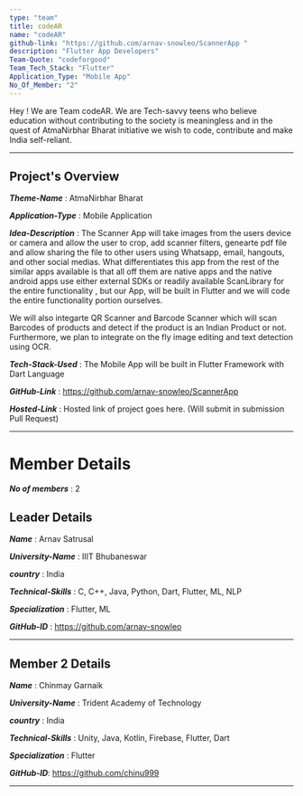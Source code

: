 ```yaml
---
type: "team"                   
title: codeAR
name: "codeAR"
github-link: "https://github.com/arnav-snowleo/ScannerApp "
description: "Flutter App Developers"
Team-Quote: "codeforgood"
Team_Tech_Stack: "Flutter"
Application_Type: "Mobile App"
No_Of_Member: "2"
---
```


Hey ! We are Team codeAR. We are Tech-savvy teens who believe education without contributing to the society is meaningless and in the quest of AtmaNirbhar Bharat initiative we wish to code, contribute and make India self-reliant.

---

## Project's Overview

_**Theme-Name**_ :  AtmaNirbhar Bharat

_**Application-Type**_ :   Mobile Application 

_**Idea-Description**_ :   The Scanner App will take images from the users device or camera and allow the user to crop, add scanner filters, genearte pdf file and allow sharing the file to other users using Whatsapp, email, hangouts, and other social medias. What differentiates this app from the rest of the similar apps available is that all off them are native apps and the native android apps use either external SDKs or readily available ScanLibrary for the entire functionality , but our App, will be built in Flutter and we will code the entire functionality portion ourselves.

We will also integarte QR Scanner and Barcode Scanner which will scan Barcodes of products and detect if the product is an Indian Product or not.
Furthermore, we plan to integrate on the fly image editing and text detection using OCR.

_**Tech-Stack-Used**_ :   The Mobile App will be built in Flutter Framework with Dart Language

_**GitHub-Link**_ :    https://github.com/arnav-snowleo/ScannerApp 

_**Hosted-Link**_ :    Hosted link of project goes here. (Will submit in submission Pull Request)

---

# Member Details

_**No of members**_ :  2

## Leader Details

_**Name**_ :  Arnav Satrusal

_**University-Name**_ :  IIIT Bhubaneswar

_**country**_ : India
 
_**Technical-Skills**_ : C, C++, Java, Python, Dart, Flutter, ML, NLP

_**Specialization**_ : Flutter, ML

_**GitHub-ID**_ :  https://github.com/arnav-snowleo

---

## Member 2 Details

_**Name**_ : Chinmay Garnaik

_**University-Name**_ : Trident Academy of Technology

_**country**_ : India
 
_**Technical-Skills**_ : Unity, Java, Kotlin, Firebase, Flutter, Dart

_**Specialization**_ : Flutter

_**GitHub-ID**_:  https://github.com/chinu999 

---


